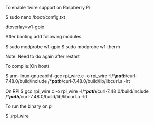 To enable 1wire support on Raspberry Pi

$ sudo nano /boot/config.txt

dtoverlay=w1-gpio

After booting add following modules

$ sudo modprobe w1-gpio
$ sudo modprobe w1-therm 

Note: Need to do again after  restart

To compile:(On host)

$ arm-linux-gnueabihf-gcc rpi_wire.c -o rpi_wire -I/****path***/curl-7.48.0/build/include /****path***/curl-7.48.0/build/lib/libcurl.a -lrt

On RPI
$ gcc rpi_wire.c -o rpi_wire -I/****path***/curl-7.48.0/build/include /****path***/curl-7.48.0/build/lib/libcurl.a -lrt

To run the binary on pi

$ ./rpi_wire
